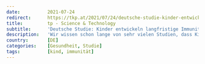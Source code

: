 ```yaml
---
date:          2021-07-24
redirect:      https://tkp.at/2021/07/24/deutsche-studie-kinder-entwickeln-langfristige-immunitaet-gegen-covid/
title:         tp - Science & Technology
subtitle:      'Deutsche Studie: Kinder entwickeln langfristige Immunität gegen Covid'
description:   'Wir wissen schon lange von sehr vielen Studien, dass Kinder von Covid kaum betroffen sind, seltener infiziert werden und leichtere Verläufe haben als Erwachsene. Leider wird das von Wissenschaftsleugnern in Politik, Medien und von Virologen immer wieder bestritten. Eine von den Wissenschaftlern der Universitätskliniken in Freiburg, Heidelberg, Tübingen und Ulm durchgeführte langfristigen COVID-19-Kinder-Studie, die am …'
country:       [DE]
categories:    [Gesundheit, Studie]
tags:          [kind, immunität]
---
```

